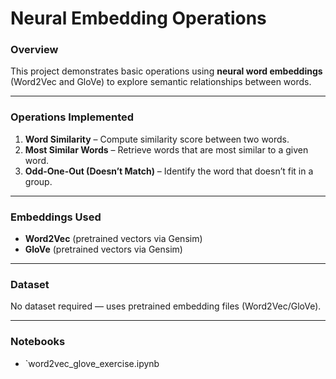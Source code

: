 # Neural Embedding Operations

### Overview
This project demonstrates basic operations using **neural word embeddings**  
(Word2Vec and GloVe) to explore semantic relationships between words.

---

### Operations Implemented
1. **Word Similarity** – Compute similarity score between two words.
2. **Most Similar Words** – Retrieve words that are most similar to a given word.
3. **Odd-One-Out (Doesn’t Match)** – Identify the word that doesn’t fit in a group.

---

### Embeddings Used
- **Word2Vec** (pretrained vectors via Gensim)
- **GloVe** (pretrained vectors via Gensim)


---

### Dataset
No dataset required — uses pretrained embedding files (Word2Vec/GloVe).

---

### Notebooks
- `word2vec_glove_exercise.ipynb

